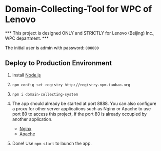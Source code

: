 # Domain-Collecting-Tool for WPC of Lenovo

*** This project is designed ONLY and STRICTLY for Lenovo (Beijing) Inc., WPC department. ***

The initial user is admin with password: `000000`

## Deploy to Production Environment

1. Install [Node.js](https://nodejs.org/en/download/current/)

2. `npm config set registry http://registry.npm.taobao.org`

3. `npm i domain-collecting-system`

4. The app should already be started at port 8888. You can also configure a proxy for other server applications such as Nginx or Apache to use port 80 to access this project, if the port 80 is already occupied by another application.
    * [Nginx](http://stackoverflow.com/questions/5009324/node-js-nginx-what-now/5015178#5015178)
    * [Apache](http://stackoverflow.com/questions/9831594/apache-and-node-js-on-the-same-server/18604082#18604082)

5. Done! Use `npm start` to launch the app.

